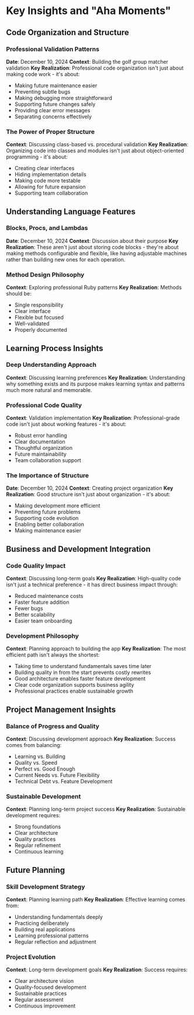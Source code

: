 # Key Insights and "Aha Moments"

## Code Organization and Structure

### Professional Validation Patterns
**Date**: December 10, 2024
**Context**: Building the golf group matcher validation
**Key Realization**: Professional code organization isn't just about making code work - it's about:
- Making future maintenance easier
- Preventing subtle bugs
- Making debugging more straightforward
- Supporting future changes safely
- Providing clear error messages
- Separating concerns effectively

### The Power of Proper Structure
**Context**: Discussing class-based vs. procedural validation
**Key Realization**: Organizing code into classes and modules isn't just about object-oriented programming - it's about:
- Creating clear interfaces
- Hiding implementation details
- Making code more testable
- Allowing for future expansion
- Supporting team collaboration

## Understanding Language Features

### Blocks, Procs, and Lambdas
**Date**: December 10, 2024
**Context**: Discussion about their purpose
**Key Realization**: These aren't just about storing code blocks - they're about making methods configurable and flexible, like having adjustable machines rather than building new ones for each operation.

### Method Design Philosophy
**Context**: Exploring professional Ruby patterns
**Key Realization**: Methods should be:
- Single responsibility
- Clear interface
- Flexible but focused
- Well-validated
- Properly documented

## Learning Process Insights

### Deep Understanding Approach
**Context**: Discussing learning preferences
**Key Realization**: Understanding why something exists and its purpose makes learning syntax and patterns much more natural and memorable.

### Professional Code Quality
**Context**: Validation implementation
**Key Realization**: Professional-grade code isn't just about working features - it's about:
- Robust error handling
- Clear documentation
- Thoughtful organization
- Future maintainability
- Team collaboration support

### The Importance of Structure
**Date**: December 10, 2024
**Context**: Creating project organization
**Key Realization**: Good structure isn't just about organization - it's about:
- Making development more efficient
- Preventing future problems
- Supporting code evolution
- Enabling better collaboration
- Making maintenance easier

## Business and Development Integration

### Code Quality Impact
**Context**: Discussing long-term goals
**Key Realization**: High-quality code isn't just a technical preference - it has direct business impact through:
- Reduced maintenance costs
- Faster feature addition
- Fewer bugs
- Better scalability
- Easier team onboarding

### Development Philosophy
**Context**: Planning approach to building the app
**Key Realization**: The most efficient path isn't always the shortest:
- Taking time to understand fundamentals saves time later
- Building quality in from the start prevents costly rewrites
- Good architecture enables faster feature development
- Clear code organization supports business agility
- Professional practices enable sustainable growth

## Project Management Insights

### Balance of Progress and Quality
**Context**: Discussing development approach
**Key Realization**: Success comes from balancing:
- Learning vs. Building
- Quality vs. Speed
- Perfect vs. Good Enough
- Current Needs vs. Future Flexibility
- Technical Debt vs. Feature Development

### Sustainable Development
**Context**: Planning long-term project success
**Key Realization**: Sustainable development requires:
- Strong foundations
- Clear architecture
- Quality practices
- Regular refinement
- Continuous learning

## Future Planning

### Skill Development Strategy
**Context**: Planning learning path
**Key Realization**: Effective learning comes from:
- Understanding fundamentals deeply
- Practicing deliberately
- Building real applications
- Learning professional patterns
- Regular reflection and adjustment

### Project Evolution
**Context**: Long-term development goals
**Key Realization**: Success requires:
- Clear architecture vision
- Quality-focused development
- Sustainable practices
- Regular assessment
- Continuous improvement